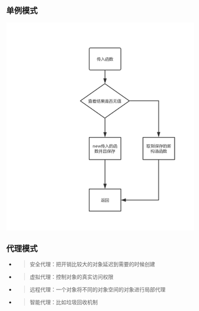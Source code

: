 ## 单例模式
![单例模式](./iamge/单例模式.png)



## 代理模式
* > 安全代理：把开销比较大的对象延迟到需要的时候创建
* > 虚拟代理：控制对象的真实访问权限
* > 远程代理：一个对象将不同的对象空间的对象进行局部代理
* > 智能代理：比如垃圾回收机制
